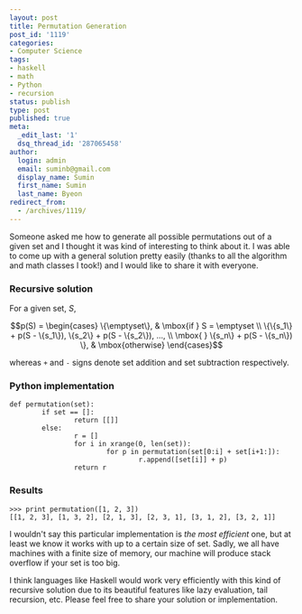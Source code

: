 ```yaml
---
layout: post
title: Permutation Generation
post_id: '1119'
categories:
- Computer Science
tags:
- haskell
- math
- Python
- recursion
status: publish
type: post
published: true
meta:
  _edit_last: '1'
  dsq_thread_id: '287065458'
author:
  login: admin
  email: suminb@gmail.com
  display_name: Sumin
  first_name: Sumin
  last_name: Byeon
redirect_from:
  - /archives/1119/
---
```

Someone asked me how to generate all possible permutations out of a given set and I thought it was kind of interesting to think about it. I was able to come up with a general solution pretty easily (thanks to all the algorithm and math classes I took!) and I would like to share it with everyone.

### Recursive solution

For a given set, *S*,

$$p(S) =
\begin{cases}
  \{\emptyset\},  & \mbox{if } S = \emptyset \\
  \{\{s_1\} + p(S - \{s_1\}), \{s_2\} + p(S - \{s_2\}), ..., \\
    \mbox{  } \{s_n\} + p(S - \{s_n\}) \}, & \mbox{otherwise}
\end{cases}$$

whereas `+` and `-` signs denote set addition and set subtraction respectively.

### Python implementation

~~~
def permutation(set):
        if set == []:
                return [[]]
        else:
                r = []
                for i in xrange(0, len(set)):
                        for p in permutation(set[0:i] + set[i+1:]):
                                r.append([set[i]] + p)
                return r
~~~

### Results

~~~
>>> print permutation([1, 2, 3])
[[1, 2, 3], [1, 3, 2], [2, 1, 3], [2, 3, 1], [3, 1, 2], [3, 2, 1]]
~~~

I wouldn't say this particular implementation is *the most efficient* one, but at least we know it works with up to a certain size of set. Sadly, we all have machines with a finite size of memory, our machine will produce stack overflow if your set is too big.

I think languages like Haskell would work very efficiently with this kind of recursive solution due to its beautiful features like lazy evaluation, tail recursion, etc. Please feel free to share your solution or implementation.

